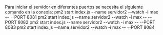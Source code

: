 Para iniciar el servidor en diferentes puertos se necesita el siguiente comando en la consola:
pm2 start index.js --name servidor2  --watch -i max -- --PORT 8081
pm2 start index.js --name servidor2  --watch -i max -- --PORT 8082
pm2 start index.js --name servidor2  --watch -i max -- --PORT 8083
pm2 start index.js --name servidor2  --watch -i max -- --PORT 8084

